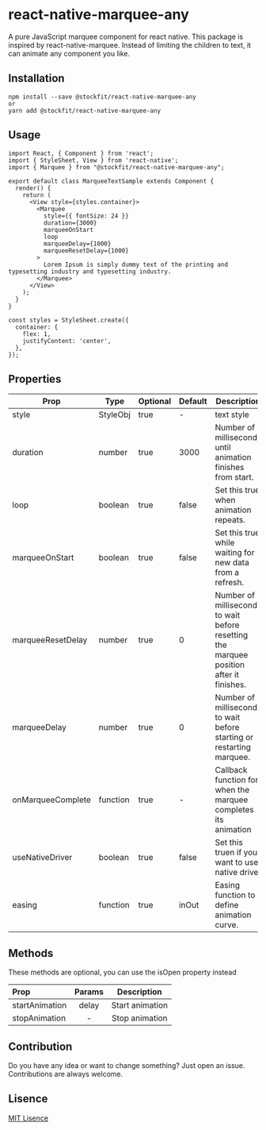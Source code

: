 # react-native-marquee-any

A pure JavaScript marquee component for react native. This package is inspired by react-native-marquee. Instead of limiting the children to text, it can animate any component you like.

## Installation

```
npm install --save @stockfit/react-native-marquee-any
or
yarn add @stockfit/react-native-marquee-any
```

## Usage

```
import React, { Component } from 'react';
import { StyleSheet, View } from 'react-native';
import { Marquee } from "@stockfit/react-native-marquee-any";

export default class MarqueeTextSample extends Component {
  render() {
    return (
      <View style={styles.container}>
        <Marquee
          style={{ fontSize: 24 }}
          duration={3000}
          marqueeOnStart
          loop
          marqueeDelay={1000}
          marqueeResetDelay={1000}
        >
          Lorem Ipsum is simply dummy text of the printing and typesetting industry and typesetting industry.
        </Marquee>
      </View>
    );
  }
}

const styles = StyleSheet.create({
  container: {
    flex: 1,
    justifyContent: 'center',
  },
});
```

## Properties

| Prop                  | Type     | Optional | Default                   | Description
| --------------------- | -------- | -------- | ------------------------- | -----------
| style                 | StyleObj | true     | -                         | text style
| duration              | number   | true     | 3000                      | Number of milliseconds until animation finishes from start.
| loop                  | boolean  | true     | false                     | Set this true when animation repeats.
| marqueeOnStart        | boolean  | true     | false                     | Set this true while waiting for new data from a refresh.
| marqueeResetDelay     | number   | true     | 0                         | Number of milliseconds to wait before resetting the marquee position after it finishes.
| marqueeDelay          | number   | true     | 0                         | Number of milliseconds to wait before starting or restarting marquee.
| onMarqueeComplete     | function | true     | -                         | Callback function for when the marquee completes its animation
| useNativeDriver       | boolean  | true     | false                     | Set this truen if you want to use native driver
| easing                | function | true     | inOut                     | Easing function to define animation curve.

## Methods

These methods are optional, you can use the isOpen property instead

| Prop             | Params          | Description                          |
| :--------------- |:---------------:| :---------------:|
| startAnimation   | delay           | Start animation  |
| stopAnimation    | -               | Stop animation   |

## Contribution

Do you have any idea or want to change something? Just open an issue. Contributions are always welcome.

## Lisence

[MIT Lisence](https://opensource.org/licenses/MIT)